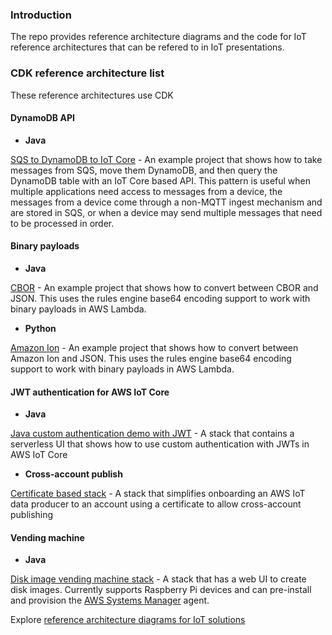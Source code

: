 ### Introduction
The repo provides reference architecture diagrams and the code for IoT reference architectures that can be refered to in IoT presentations.

### CDK reference architecture list
These reference architectures use CDK

#### DynamoDB API

- **Java**

[SQS to DynamoDB to IoT Core](https://github.com/aws-iot-builder-tools/iot-reference-architectures/blob/master/dynamodb-api/java) - An example project that shows how to take messages from SQS, move them DynamoDB, and then query the DynamoDB table with an IoT Core based API. This pattern is useful when multiple applications need access to messages from a device, the messages from a device come through a non-MQTT ingest mechanism and are stored in SQS, or when a device may send multiple messages that need to be processed in order.

#### Binary payloads

- **Java**

[CBOR](https://github.com/aws-iot-builder-tools/iot-reference-architectures/blob/master/cbor-stack) - An example project that shows how to convert between CBOR and JSON. This uses the rules engine base64 encoding support to work with binary payloads in AWS Lambda.

- **Python**

[Amazon Ion](https://github.com/aws-iot-builder-tools/iot-reference-architectures/blob/master/amazon-ion-stack) - An example project that shows how to convert between Amazon Ion and JSON. This uses the rules engine base64 encoding support to work with binary payloads in AWS Lambda.

#### JWT authentication for AWS IoT Core

- **Java**

[Java custom authentication demo with JWT](https://github.com/aws-iot-builder-tools/iot-reference-architectures/blob/master/serverless-ui/jwt-stack) - A stack that contains a serverless UI that shows how to use custom authentication with JWTs in AWS IoT Core

- **Cross-account publish**

[Certificate based stack](https://github.com/aws-iot-builder-tools/iot-reference-architectures/blob/master/cross-account-publish/certificate-based-stack) - A stack that simplifies onboarding an AWS IoT data producer to an account using a certificate to allow cross-account publishing

#### Vending machine

- **Java**

[Disk image vending machine stack](https://github.com/aws-iot-builder-tools/iot-reference-architectures/blob/master/serverless-ui/vending-machine-stack) - A stack that has a web UI to create disk images. Currently supports Raspberry Pi devices and can pre-install and provision the [AWS Systems Manager](https://aws.amazon.com/systems-manager/) agent.

Explore [reference architecture diagrams for IoT solutions](https://github.com/aws-iot-builder-tools/iot-reference-architectures)